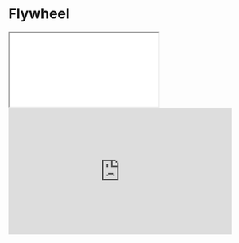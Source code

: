 # Flywheel

<style>
    .iframe {
        width: 100% !important;
        height: 100% !important;
        border: none;
        overflow: hidden;

    }
</style>


<iframe src="local.html"></iframe>

<iframe width="450" height="255" src="https://www.youtube.com/embed/zWk69IPsMQs" title="YouTube video player" frameborder="0" ></iframe>
